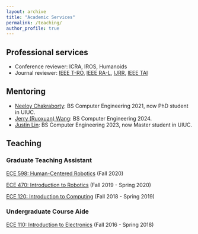 ```yaml
---
layout: archive
title: "Academic Services"
permalink: /teaching/
author_profile: true
---
```

## Professional services
- Conference reviewer: ICRA, IROS, Humanoids  
- Journal reviewer: [IEEE T-RO](https://www.ieee-ras.org/publications/t-ro), [IEEE RA-L](https://www.ieee-ras.org/publications/ra-l), [IJRR](https://journals.sagepub.com/home/ijr), [IEEE TAI](https://cis.ieee.org/publications/ieee-transactions-on-artificial-intelligence) 

## Mentoring

- [Neeloy Chakraborty](https://theneeloy.github.io/): BS Computer Engineering 2021, now PhD student in UIUC.   
- [Jerry (Ruoxuan) Wang](https://www.linkedin.com/in/runxuan-wang/): BS Computer Engineering 2024.         
- [Justin Lin](https://www.linkedin.com/in/justin-lin-3748631b6/): BS Computer Engineering 2023, now Master student in UIUC.

## Teaching
### Graduate Teaching Assistant
[ECE 598: Human-Centered Robotics](https://publish.illinois.edu/ece598-hcr/) (Fall 2020)

[ECE 470: Introduction to Robotics](https://publish.illinois.edu/ece470-intro-robotics/) (Fall 2019 - Spring 2020)

[ECE 120: Introduction to Computing](https://wiki.illinois.edu//wiki/display/ece120/Home) (Fall 2018 - Spring 2019)

### Undergraduate Course Aide
[ECE 110: Introduction to Electronics](https://courses.engr.illinois.edu/ece110/) (Fall 2016 - Spring 2018)

